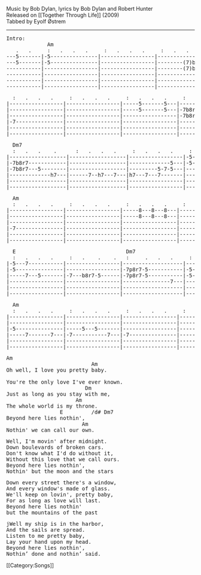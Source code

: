 Music by Bob Dylan, lyrics by Bob Dylan and Robert Hunter<br>
Released on [[Together Through Life]] (2009)<br>
Tabbed by Eyolf Østrem

----
<pre class="tab">
Intro:
             Am
   .   .     :   .   .   .     :   .   .   .     :   .   .    .     :   .   .   .
---5-------|-5---------------|-----------------|------------------|-----------------|
---5-------|-5---------------|-----------------|--------(7)b8-----|-7---------------|
-----------|-----------------|-----------------|--------(7)b8-5---|-7---5-----------|
-----------|-----------------|-----------------|------------------|---------7---5---|
-----------|-----------------|-----------------|------------------|-----------------|
-----------|-----------------|-----------------|------------------|-----------------|
</pre>
<pre class="tab">
  :   .   .   .     :   .   .   .     :   .   .   .     :     .   .   .
|-----------------|-----------------|-----5-------5---|-----------------|
|-----------------|-----------------|-----5-------5---|-7b8r7-5---7-----|
|-----------------|-----------------|-----------------|-7b8r7-5---7-----|
|-7---------------|-----------------|-----------------|-----------------|
|-----------------|-----------------|-----------------|-----------------|
|-----------------|-----------------|-----------------|-----------------|
</pre>
<pre class="tab">
  Dm7
  :   .   .    .      :   .   .   .     :   .   .   .     :   .   .   .
|------------------|------------------|-----------------|-5---------------|
|-7b8r7------------|------------------|-------------5---|-5---8---5-------|
|-7b8r7---5--------|------------------|---------5-7-5---|-----7---5---7---|
|-------------h7---|------7--h7---7---|h7---7---7-------|-------------7---|
|------------------|------------------|-----------------|-----------------|
|------------------|------------------|-----------------|-----------------|
</pre>
<pre class="tab">
  Am
  :   .   .   .     :   .   .   .     :   .   .   .     :   .   .   .
|-----------------|-----------------|-----8---8---8---|---------5-------|
|-----------------|-----------------|-----8---8---8---|---------5-------|
|-----------------|-----------------|-----------------|-----------------|
|-7---------------|-----------------|-----------------|-----------------|
|-----------------|-----------------|-----------------|-----------------|
|-----------------|-----------------|-----------------|-----------------|
</pre>
<pre class="tab">
  E                                   Dm7
  :   .   .   .     :   .    .    .   :     .   .   .     :   .   .   .
|-5---7-----------|-----------------|-------------------|-----------------|
|-5---------------|-----------------|-7p8r7-5-----------|-5---------------|
|-----7---5-------|-7---b8r7-5------|-7p8r7-5-----------|-5-------5---7---|
|-----------------|-----------------|---------------7---|-----7-----------|
|-----------------|-----------------|-------------------|-----------------|
|-----------------|-----------------|-------------------|-----------------|
</pre>
<pre class="tab">
  Am
  :   .   .   .     :   .   .   .     :   .   .   .     :   .   .   .
|-----------------|-----------------|-----------------|-----------------|
|-----------------|-----------------|-----------------|-----------------|
|-5---------------|-----5---5-------|-----------------|-----------------|
|-----7-------7---|-7-----------7---|-7---------------|-----------------|
|-----------------|-----------------|-----------------|-----------------|
|-----------------|-----------------|-----------------|-----------------|
</pre>
<pre class="verse">
Am
                           Am
Oh well, I love you pretty baby.

You're the only love I've ever known.
                         Dm
Just as long as you stay with me,
                      Am
The whole world is my throne.
                 E         /d# Dm7
Beyond here lies nothin',
                        Am
Nothin' we can call our own.
</pre>
<pre class="verse">
Well, I'm movin' after midnight.
Down boulevards of broken cars.
Don't know what I'd do without it,
Without this love that we call ours.
Beyond here lies nothin',
Nothin' but the moon and the stars
</pre>
<pre class="verse">
Down every street there's a window,
And every window's made of glass.
We'll keep on lovin', pretty baby,
For as long as love will last.
Beyond here lies nothin'
but the mountains of the past
</pre>
<pre class="verse">
jWell my ship is in the harbor,
And the sails are spread.
Listen to me pretty baby,
Lay your hand upon my head.
Beyond here lies nothin',
Nothin’ done and nothin’ said.
</pre>

[[Category:Songs]]